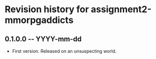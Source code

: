 # Revision history for assignment2-mmorpgaddicts

## 0.1.0.0 -- YYYY-mm-dd

* First version. Released on an unsuspecting world.

